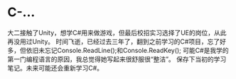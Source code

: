 # C-...
大二接触了Unity，想学C#用来做游戏，但最后校招实习选择了UE的岗位，从此再没用过Unity。
时间飞逝，已经过去三年了，翻到之前学习的C#项目，忘了好多，但依旧未忘记Console.ReadLine();和Console.ReadKey();
可能C#是我学的第一门编程语言的原因，我总觉得她写起来很舒服很“整洁”。
保存下当初的学习笔记。未来可能还会重新学习C#。
